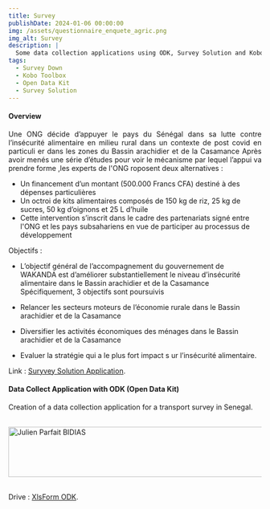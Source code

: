 ```yaml
---
title: Survey
publishDate: 2024-01-06 00:00:00
img: /assets/questionnaire_enquete_agric.png
img_alt: Survey
description: |
  Some data collection applications using ODK, Survey Solution and Kobo Toolbox
tags:
  - Survey Down
  - Kobo Toolbox 
  - Open Data Kit
  - Survey Solution
---
```


####  Overview

<p style="text-align: justify;">
Une ONG  décide d’appuyer le pays du Sénégal dans sa lutte contre l’insécurité alimentaire en milieu rural dans un contexte de post covid en particuli er dans les zones du Bassin arachidier et de la Casamance Après avoir menés une série d’études pour voir le mécanisme par lequel l’appui va prendre forme ,les experts de l'ONG roposent deux alternatives :
</p>

- Un financement d’un montant (500.000 Francs CFA) destiné à des dépenses particulières
- Un octroi de kits alimentaires composés de 150 kg de riz, 25 kg de sucres, 50 kg
d’oignons et 25 L d’huile
- Cette intervention s’inscrit dans le cadre des partenariats signé entre l'ONG et les pays subsahariens en vue de participer au processus de développement

<p style="text-align: justify;">
Objectifs :
</p>

- L’objectif général de l’accompagnement du gouvernement de WAKANDA est d’améliorer substantiellement le niveau d’insécurité alimentaire dans le Bassin arachidier et de la Casamance Spécifiquement, 3 objectifs sont poursuivis

- Relancer les secteurs moteurs de l’économie rurale dans le Bassin arachidier et de la
Casamance

- Diversifier les activités économiques des ménages dans le Bassin arachidier et de la
Casamance

- Evaluer la stratégie qui a le plus fort impact s ur l’insécurité alimentaire.

Link : <a href="https://designer.mysurvey.solutions/q/details/8c3dd28c-f3d4-4de6-a458-70de68fba3ff">Suryvey Solution Application</a>.


#### Data Collect Application with ODK (Open Data Kit)

Creation of a data collection application for a transport survey in Senegal.

<br>

<BaseLayout title="About me | Julien Bidias" description="About Julien Parfait BIDIAS">
	<div class="stack gap-20">
		<main class="wrapper about">
			<Hero
				title="Resarch Paper"
				tagline=""
			>
				<img
					width="650"
					height="100"
					src="/assets/ODK_COLLECT_IM.png"
					alt="Julien Parfait BIDIAS"
					style="display: block; margin: 0 auto;"
				/>
			</Hero>


<br>


 Drive : <a href="
https://docs.google.com/spreadsheets/d/1n_FLtcm1HtZx013n3KmqfzVkhguI13nR/edit?usp=drive_link&ouid=109955068483985923093&rtpof=true&sd=true">XlsForm ODK</a>.

